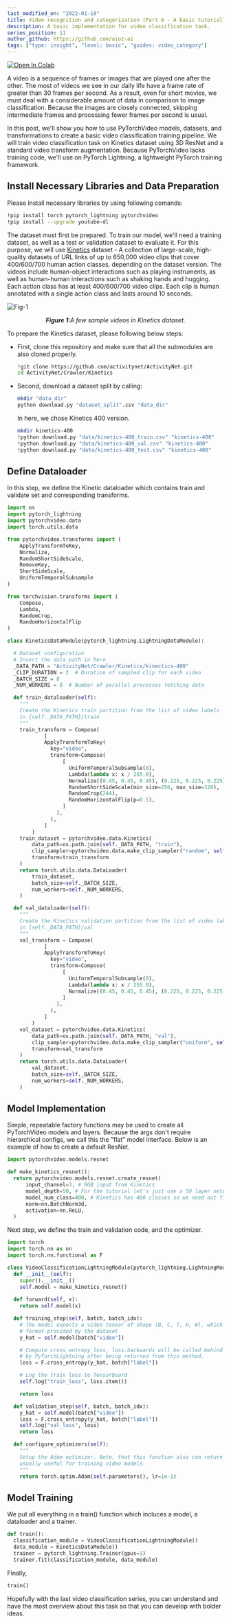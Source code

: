 ```yaml
---
last_modified_on: "2022-01-10"
title: Video recognition and categorization (Part 6 - A basic tutorial)
description: A basic implementation for video classification task.
series_position: 11
author_github: https://github.com/aioz-ai
tags: ["type: insight", "level: basic", "guides: video_category"]
---
```

[![Open In Colab](https://colab.research.google.com/assets/colab-badge.svg)](https://colab.research.google.com/drive/1Ymdab42dyvsjpomB0VADbQuNlBTcaLEM?usp=sharing)

A video is a sequence of frames or images that are played one after the other. The most of videos we see in our daily life have a frame rate of greater than 30 frames per second. As a result, even for short movies, we must deal with a considerable amount of data in comparison to image classification. Because the images are closely connected, skipping intermediate frames and processing fewer frames per second is usual.

In this post, we'll show you how to use PyTorchVideo models, datasets, and transformations to create a basic video classification training pipeline. We will train video classification task on Kinetics dataset using 3D ResNet and a standard video transform augmentation. Because PyTorchVideo lacks training code, we'll use on PyTorch Lightning, a lightweight PyTorch training framework.

## Install Necessary Libraries and Data Preparation 

Please install necessary libraries by using following comands:

```bash
!pip install torch pytorch_lightning pytorchvideo
!pip install --upgrade youtube-dl
```

The dataset must first be prepared. To train our model, we'll need a training dataset, as well as a test or validation dataset to evaluate it. For this purpose, we will use [Kinetics](https://deepmind.com/research/open-source/kinetics) dataset - A collection of large-scale, high-quality datasets of URL links of up to 650,000 video clips that cover 400/600/700 human action classes, depending on the dataset version. The videos include human-object interactions such as playing instruments, as well as human-human interactions such as shaking hands and hugging. Each action class has at least 400/600/700 video clips. Each clip is human annotated with a single action class and lasts around 10 seconds.

![Fig-1](https://production-media.paperswithcode.com/datasets/kinetics.jpg)  
*<center>**Figure 1**:A few sample videos in Kinetics dataset.</center>*

To prepare the Kinetics dataset, please following below steps:
*   First, clone this repository and make sure that all the submodules are also cloned properly.
    ```bash
    !git clone https://github.com/activitynet/ActivityNet.git
    cd ActivityNet/Crawler/Kinetics
    ```
*   Second, download a dataset split by calling:
    ```bash
    mkdir "data_dir"
    python download.py "dataset_split".csv "data_dir"
    ```
    In here, we chose Kinetics 400 version.
    ```bash
    mkdir kinetics-400
    !python download.py "data/kinetics-400_train.csv" "kinetics-400"
    !python download.py "data/kinetics-400_val.csv" "kinetics-400"
    !python download.py "data/kinetics-400_test.csv" "kinetics-400"
    ```

## Define Dataloader

In this step, we define the Kinetic dataloader which contains train and validate set and corresponding transforms.

```python
import os
import pytorch_lightning
import pytorchvideo.data
import torch.utils.data
```

```python
from pytorchvideo.transforms import (
    ApplyTransformToKey,
    Normalize,
    RandomShortSideScale,
    RemoveKey,
    ShortSideScale,
    UniformTemporalSubsample
)

from torchvision.transforms import (
    Compose,
    Lambda,
    RandomCrop,
    RandomHorizontalFlip
)
```

```python
class KineticsDataModule(pytorch_lightning.LightningDataModule):

  # Dataset configuration
  # Insert the data path in here
  _DATA_PATH = "ActivityNet/Crawler/Kinetics/kinectics-400"
  _CLIP_DURATION = 2  # Duration of sampled clip for each video
  _BATCH_SIZE = 8
  _NUM_WORKERS = 8  # Number of parallel processes fetching data

  def train_dataloader(self):
    """
    Create the Kinetics train partition from the list of video labels
    in {self._DATA_PATH}/train
    """
    train_transform = Compose(
            [
            ApplyTransformToKey(
              key="video",
              transform=Compose(
                  [
                    UniformTemporalSubsample(8),
                    Lambda(lambda x: x / 255.0),
                    Normalize((0.45, 0.45, 0.45), (0.225, 0.225, 0.225)),
                    RandomShortSideScale(min_size=256, max_size=320),
                    RandomCrop(244),
                    RandomHorizontalFlip(p=0.5),
                  ]
                ),
              ),
            ]
        )
    train_dataset = pytorchvideo.data.Kinetics(
        data_path=os.path.join(self._DATA_PATH, "train"),
        clip_sampler=pytorchvideo.data.make_clip_sampler("random", self._CLIP_DURATION),
        transform=train_transform
    )
    return torch.utils.data.DataLoader(
        train_dataset,
        batch_size=self._BATCH_SIZE,
        num_workers=self._NUM_WORKERS,
    )

  def val_dataloader(self):
    """
    Create the Kinetics validation partition from the list of video labels
    in {self._DATA_PATH}/val
    """
    val_transform = Compose(
            [
            ApplyTransformToKey(
              key="video",
              transform=Compose(
                  [
                    UniformTemporalSubsample(8),
                    Lambda(lambda x: x / 255.0),
                    Normalize((0.45, 0.45, 0.45), (0.225, 0.225, 0.225)),
                  ]
                ),
              ),
            ]
        )
    val_dataset = pytorchvideo.data.Kinetics(
        data_path=os.path.join(self._DATA_PATH, "val"),
        clip_sampler=pytorchvideo.data.make_clip_sampler("uniform", self._CLIP_DURATION),
        transform=val_transform
    )
    return torch.utils.data.DataLoader(
        val_dataset,
        batch_size=self._BATCH_SIZE,
        num_workers=self._NUM_WORKERS,
    )
```

## Model Implementation

Simple, repeatable factory functions may be used to create all PyTorchVideo models and layers. Because the args don't require hierarchical configs, we call this the "flat" model interface. Below is an example of how to create a default ResNet.

```python
import pytorchvideo.models.resnet

def make_kinetics_resnet():
  return pytorchvideo.models.resnet.create_resnet(
      input_channel=3, # RGB input from Kinetics
      model_depth=50, # For the tutorial let's just use a 50 layer network
      model_num_class=400, # Kinetics has 400 classes so we need out final head to align
      norm=nn.BatchNorm3d,
      activation=nn.ReLU,
  )
```

Next step, we define the train and validation code, and the optimizer.

```python
import torch
import torch.nn as nn
import torch.nn.functional as F

class VideoClassificationLightningModule(pytorch_lightning.LightningModule):
  def __init__(self):
    super().__init__()
    self.model = make_kinetics_resnet()
    
  def forward(self, x):
    return self.model(x)

  def training_step(self, batch, batch_idx):
    # The model expects a video tensor of shape (B, C, T, H, W), which is the
    # format provided by the dataset
    y_hat = self.model(batch["video"])

    # Compute cross entropy loss, loss.backwards will be called behind the scenes
    # by PyTorchLightning after being returned from this method.
    loss = F.cross_entropy(y_hat, batch["label"])

    # Log the train loss to Tensorboard
    self.log("train_loss", loss.item())

    return loss

  def validation_step(self, batch, batch_idx):
    y_hat = self.model(batch["video"])
    loss = F.cross_entropy(y_hat, batch["label"])
    self.log("val_loss", loss)
    return loss

  def configure_optimizers(self):
    """
    Setup the Adam optimizer. Note, that this function also can return a lr scheduler, which is
    usually useful for training video models.
    """
    return torch.optim.Adam(self.parameters(), lr=1e-1)
```

## Model Training

We put all everything in a train() function which incluces a model, a dataloader and a trainer.

```python
def train():
  classification_module = VideoClassificationLightningModule()
  data_module = KineticsDataModule()
  trainer = pytorch_lightning.Trainer(gpus=1)
  trainer.fit(classification_module, data_module)
```

Finally,

```python
train()
```

Hopefully with the last video classification series, you can understand and have the most overview about this task so that you can develop with bolder ideas.
